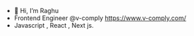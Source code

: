 - 👋 Hi, I’m Raghu
- Frontend Engineer @v-comply https://www.v-comply.com/
- Javascript , React , Next js.
